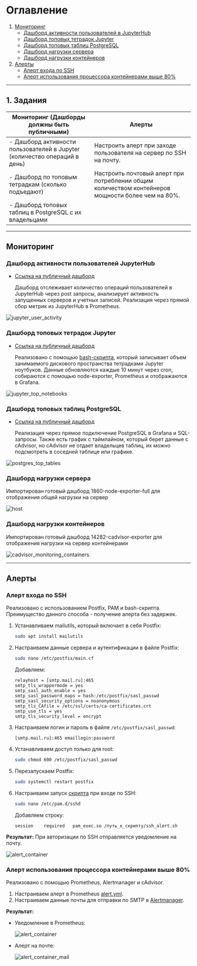 # Оглавление
1. [Мониторинг](#мониторинг)
   - [Дашборд активности пользователей в JupyterHub](#дашборд-активности-пользователей-jupyterhub)
   - [Дашборд топовых тетрадок Jupyter](#дашборд-топовых-тетрадок-jupyter)
   - [Дашборд топовых таблиц PostgreSQL](#дашборд-топовых-таблиц-postgresql)
   - [Дашборд нагрузки сервера](#дашборд-нагрузки-сервера)
   - [Дашборд нагрузки контейнеров](#дашборд-нагрузки-контейнеров)
2. [Алерты](#алерты)
   - [Алерт входа по SSH](#алерт-входа-по-ssh)
   - [Алерт использования процессора контейнерами выше 80%](#алерт-использования-процессора-контейнерами-выше-80)
   
---

## 1. Задания
| **Мониторинг (Дашборды должны быть публичными)**                                                                 | **Алерты**                                                                                   |
|------------------------------------------------------------------------------------------------------------------|---------------------------------------------------------------------------------------------|
| - Дашборд активности пользователей в Jupyter (количество операций в день)                                         | Настроить алерт при заходе пользователя на сервер по SSH на почту.                           |
| - Дашборд по топовым тетрадкам (сколько подъедают)                                                                | Настроить почтовый алерт при потреблении общим количеством контейнеров мощности более чем на 80%. |
| - Дашборд топовых таблиц в PostgreSQL с их владельцами                                                           |                                                                                              |
---

## Мониторинг
### Дашборд активности пользователей JupyterHub

- [Ссылка на публичный дашборд](https://grafana.story-tech.ru/public-dashboards/68f835b78d6848d5bde2eda44bf77863)

  Дашборд отслеживает количество операций пользователей в JupyterHub через post запросы, анализирует активность запущенных серверов и учетных записей. Реализация через прямой сбор метрик из JupyterHub в Prometheus.

![jupyter_user_activity](img/jupyter_user_activity.png)

### Дашборд топовых тетрадок Jupyter
- [Ссылка на публичный дашборд](https://grafana.story-tech.ru/public-dashboards/58614ae327a4487aa84d6dc0192b7c2a)

  Реализовано с помощью [bash-скрипта](./check_volumes.sh), который записывает объем занимаемого дискового пространства тетрадками Jupyter ноутбуков. Данные обновляются каждые 10 минут через cron, собираются с помощью node-exporter, Prometheus и отображаются в Grafana.

![jupyter_top_notebooks](img/jupyter_top_notebooks.png)

### Дашборд топовых таблиц PostgreSQL
- [Ссылка на публичный дашборд](https://grafana.story-tech.ru/public-dashboards/034c81d55254466caf571622cbafd515)

  Реализация через прямое подключение PostgreSQL в Grafana и SQL-запросы. Также есть график с таймлайном, который берет данные с cAdvisor, но cAdvisor не отдает владельцев таблиц, их можно подсмотреть в соседней таблице или графике.

![postgres_top_tables](img/postgres_top_tables.png)

### Дашборд нагрузки сервера

  Импортирован готовый дашборд 1860-node-exporter-full для отображения общей нагрузки на сервер

![host](img/host.png)


### Дашборд нагрузки контейнеров

  Импортирован готовый дашборд 14282-cadvisor-exporter для отображения нагрузки на сервер контейнерами

![cadvisor_monitoring_containers](img/cadvisor_monitoring_containers.png)

---

## Алерты
### Алерт входа по SSH
Реализовано с использованием Postfix, PAM и bash-скрипта. Преимущество данного способа - получение алерта без задержек.

1. Устанавливаем mailutils, который включает в себя Postfix:
   ```bash
   sudo apt install mailutils
   ```
2. Настраиваем данные сервера и аутентификации в файле Postfix:
   ```bash
   sudo nano /etc/postfix/main.cf
   ```
   Добавляем:
   ```
   relayhost = [smtp.mail.ru]:465
   smtp_tls_wrappermode = yes
   smtp_sasl_auth_enable = yes
   smtp_sasl_password_maps = hash:/etc/postfix/sasl_passwd
   smtp_sasl_security_options = noanonymous
   smtp_tls_CAfile = /etc/ssl/certs/ca-certificates.crt  
   smtp_use_tls = yes
   smtp_tls_security_level = encrypt
   ```
3. Настраиваем логин и пароль в файле `/etc/postfix/sasl_passwd`:
   ```
   [smtp.mail.ru]:465 emaillogin:password
   ```
4. Устанавливаем доступ только для root:
   ```bash
   sudo chmod 600 /etc/postfix/sasl_passwd
   ```
5. Перезапускаем Postfix:
   ```bash
   sudo systemctl restart postfix
   ```
6. Настраиваем запуск [скрипта](./ssh_alert.sh) при входе по SSH:
   ```bash
   sudo nano /etc/pam.d/sshd
   ```
   Добавляем строку:
   ```
   session    required   pam_exec.so /путь_к_скрипту/ssh_alert.sh
   ```

**Результат:**
При авторизации по SSH отправляется уведомление на почту.

![alert_container](img/ssh_alert.png)

### Алерт использования процессора контейнерами выше 80%
Реализовано с помощью Prometheus, Alertmanager и cAdvisor.

1. Настраиваем алерт в Prometheus [alert.yml](./prometheus_stack/prometheus/alert.yml).
2. Настраиваем данные почты для отправки по SMTP в [Alertmanager](./prometheus_stack/alertmanager/alertmanager.yml.example).

**Результат:**
- Уведомление в Prometheus:
  
  ![alert_container](img/alert_container_cpu_usage.png)
- Алерт на почте:
  
  ![alert_container_mail](img/alert_container_cpu_usage_mail.png)
